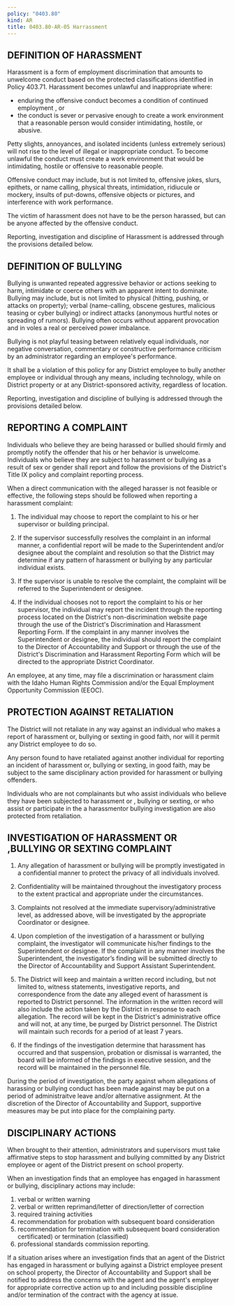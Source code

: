 ```yaml
---
policy: "0403.80"
kind: AR
title: 0403.80-AR-05 Harrassment
---
```



## DEFINITION OF HARASSMENT

Harassment is a form of employment discrimination that amounts to unwelcome conduct based on the protected classifications identified in Policy 403.71.    Harassment becomes unlawful and inappropriate where:

- enduring the offensive conduct becomes a condition of continued employment , or
- the conduct is sever or pervasive enough to create a work environment that a reasonable person would consider intimidating, hostile, or abusive.

Petty slights, annoyances, and isolated incidents (unless extremely serious) will not rise to the level of illegal or inappropriate conduct.   To become unlawful the conduct must create a work environment that would be intimidating, hostile or offensive to reasonable people. 

Offensive conduct may include, but is not limited to, offensive jokes, slurs, epithets, or name calling, physical threats, intimidation, ridiucule or mockery, insults of put-downs, offensive objects or pictures, and interference with work performance.

The victim of harassment does not have to be the person harassed, but can be anyone affected by the offensive conduct. 

Reporting, investigation and discipline of Harassment is addressed through the provisions detailed below. 

## DEFINITION OF BULLYING

Bullying is unwanted repeated aggressive behavior or actions seeking to harm, intimidate or coerce others with an apparent intent to dominate.   Bullying may include, but is not limited to physical (hitting, pushing, or attacks on property); verbal (name-calling, obscene gestures, malicious teasing or cyber bullying) or indirect attacks (anonymous hurtful notes or spreading of rumors).   Bullying often occurs without apparent provocation and in voles a real or perceived power imbalance.

Bullying is not playful teasing between relatively equal individuals, nor negative conversation, commentary or constructive performance criticism by an administrator regarding an employee's performance.

It shall be a violation of this policy for any District employee to bully another employee or individual through any means, including technology, while on District property or at any District-sponsored activity, regardless of location.

Reporting, investigation and discipline of bullying is addressed through the provisions detailed below.
 

## REPORTING A COMPLAINT

Individuals who believe they are being harassed or bullied should firmly and promptly notify the offender that his or her behavior is unwelcome.   Individuals who believe they are subject to harassment or bullying as a result of sex or gender shall report and follow the provisions of the District's Title IX policy and complaint reporting process.

When a direct communication with the alleged harasser is not feasible or effective, the following steps should be followed when reporting a harassment complaint:

1. The individual may choose to report the complaint to his or her supervisor or building principal.
 
2. If the supervisor successfully resolves the complaint in an informal manner, a confidential report will be made to the Superintendent and/or designee about the complaint and resolution so that the District may determine if any pattern of harassment or bullying by any particular individual exists.
 
3. If the supervisor is unable to resolve the complaint, the complaint will be referred to the Superintendent or designee.
 
4. If the individual chooses not to report the complaint to his or her supervisor, the individual may report the incident through the reporting process located on the District's non-discrimination website page through the use of the District's Discrimination and Harassment Reporting Form.  If the complaint in any manner involves the Superintendent or designee, the individual should report the complaint to the Director of Accountability and Support or through the use of the District's Discrimination and Harassment Reporting Form which will be directed to the appropriate District Coordinator.

An employee, at any time, may file a discrimination or harassment claim with the Idaho Human Rights Commission and/or the Equal Employment Opportunity Commission (EEOC).


## PROTECTION AGAINST RETALIATION

The District will not retaliate in any way against an individual who makes a report of harassment or, bullying or sexting in good faith, nor will it permit any District employee to do so.

Any person found to have retaliated against another individual for reporting an incident of harassment or, bullying or sexting, in good faith, may be subject to the same disciplinary action provided for harassment or bullying offenders.

Individuals who are not complainants but who assist individuals who believe they have been subjected to harassment or , bullying or sexting, or who assist or participate in the a harassmentor bullying  investigation are also protected from retaliation.


## INVESTIGATION OF HARASSMENT OR ,BULLYING OR SEXTING COMPLAINT

1. Any allegation of harassment or bullying will be promptly investigated in a confidential manner to protect the privacy of all individuals involved.
 
2. Confidentiality will be maintained throughout the investigatory process to the extent practical and appropriate under the circumstances.
 
3. Complaints not resolved at the immediate supervisory/administrative level, as addressed above, will be investigated by the appropriate Coordinator or designee.
 
4. Upon completion of the investigation of a harassment or bullying complaint, the investigator will communicate his/her findings to the Superintendent or designee.  If the complaint in any manner involves the Superintendent, the investigator’s finding will be submitted directly to the Director of Accountability and Support Assistant Superintendent.
 
5. The District will keep and maintain a written record including, but not limited to, witness statements, investigative reports, and correspondence from the date any alleged event of harassment is reported to District personnel.  The information in the written record will also include the action taken by the District in response to each allegation.  The record will be kept in the District's administrative office and will not, at any time, be purged by District personnel.  The District will maintain such records for a period of at least  7 years.
 
6. If the findings of the investigation determine that harassment has occurred and that suspension, probation or dismissal is warranted, the board will be informed of the findings in executive session, and the record will be maintained in the personnel file.

During the period of investigation, the party against whom allegations of harassing or bullying conduct has been made against may be put on a period of administraitve leave and/or alternative assignment.   At the discretion of the Director of Accountability and Support, supportive measures may be put into place for the complaining party. 
 

## DISCIPLINARY ACTIONS

When brought to their attention, administrators and supervisors must take affirmative steps to stop harassment and bullying committed by any District employee or agent of the District present on school property.

When an investigation finds that an employee has engaged in harassment or bullying, disciplinary actions may include:

1. verbal or written warning
2. verbal or written reprimand/letter of direction/letter of correction
3. required training activities
4. recommendation for probation with subsequent board consideration
5. recommendation for termination with subsequent board consideration certificated) or termination (classified)
6. professional standards commission reporting.

If a situation arises where an investigation finds that an agent of the District has engaged in harassment or bullying against a District employee present on school property, the Director of Accountability and Support shall be notified to address the concerns with the agent and the agent's employer for appropriate corrective action up to and including possible discipline and/or termination of the contract with the agency at issue.